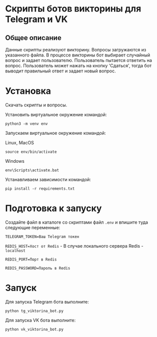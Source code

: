 # Скрипты ботов викторины для Telegram и VK

## Общее описание
Данные скрипты реализуют викторину. Вопросы загружаются из указанного файла. В процессе викторины бот выбирает
случайный вопрос и задает пользователю. Пользователь пытается ответить на вопрос. Пользователь может нажать 
на кнопку 'Сдаться', тогда бот выводит правильный ответ и задает новый вопрос.

# Установка
Скачать скрипты и вопросы.

Установить виртуальное окружение командой:
```commandline
python3 -m venv env
```

Запускаем виртуальное окружение командой:

Linux, MacOS
```commandline
source env/bin/activate
```

Windows
```commandline
env\Scripts\activate.bat
```

Устанавливаем зависимости командой:
```commandline
pip install -r requirements.txt
```

# Подготовка к запуску
Создайте файл в каталоге со скриптами файл `.env` и впишите туда следующие переменные:

`TELEGRAM_TOKEN=Ваш Telegram токен`

`REDIS_HOST=Хост от Redis` - В случае локального сервера Redis - `localhost`

`REDIS_PORT=Порт в Redis`

`REDIS_PASSWORD=Пароль в Redis`


# Запуск

Для запуска Telegram бота выполните:
```commandline
python tg_viktorina_bot.py
```

Для запуска VK бота выполните:
```commandline
python vk_viktorina_bot.py
```